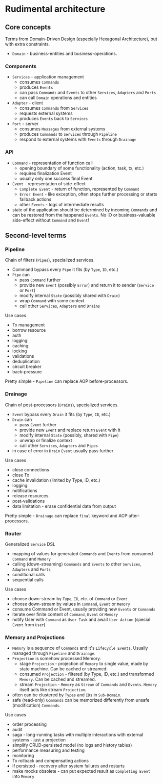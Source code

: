 # Rudimental architecture
## Core concepts
Terms from Domain-Driven Design (especially Hexagonal Architecture), but with extra constraints.
* `Domain` - business-entities and business-operations.

### Components
* `Services` - application management
  * consumes `Commands`
  * produces `Events`
  * can pass `Commands` and `Events` to other `Services`, `Adapters` and `Ports`
  * can call `Domain` operations and entities
* `Adapter` - client
  * consumes `Commands` from `Services`
  * requests external systems
  * produces `Events` back to `Services`
* `Port` - server
  * consumes `Messages` from external systems
  * produces `Commands` to `Services` through `Pipeline`
  * respond to external systems with `Events` through `Drainage`

### API
* `Command` - representation of function call
  * opening boundary of some functionality (action, task, tx, etc.)
  * requires finalization Event
  * usually only one success final Event
* `Event` - representation of side-effect
  * `Complete Event` - return of function, represented by `Command`
  * `Error Event` - like exception, often stops further processing or starts fallback actions
  * other `Events` - logs of intermediate results
* state of the application should be determined by incoming `Commands` and can be restored from the happened `Events`. No IO or business-valuable side-effect without `Command` and `Event`!

## Second-level terms
### Pipeline
Chain of filters (`Pipes`), specialized services.
* Command bypass every `Pipe` it fits (by `Type`, `ID`, etc.)
* `Pipe` can
    * pass `Command` further
    * provide new `Event` (possibly `Error`) and return it to sender (`Service` or `Port`)
    * modify internal `State` (possibly shared with `Drain`)
    * wrap `Command` with some context
    * call other `Services`, `Adapters` and `Drains`

Use cases
* Tx management
* borrow resource
* auth
* logging
* caching
* locking
* validations
* deduplication
* circuit breaker
* back-pressure

Pretty simple - `Pipeline` can replace AOP before-processors.

### Drainage
Chain of post-processors (`Drains`), specialized services.
* `Event` bypass every `Drain` it fits (by `Type`, `ID`, etc.)
* `Drain` can
    * pass `Event` further
    * provide new `Event` and replace return `Event` with it
    * modify internal `State` (possibly, shared with `Pipe`)
    * unwrap or finalize context
    * call other `Services`, `Adapters` and `Pipes`
* in case of error in `Drain` `Event` usually pass further

Use cases
* close connections
* close Tx
* cache invalidation (limited by Type, ID, etc.)
* logging
* notifications
* release resources
* post-validations
* data limitation - erase confidential data from output

Pretty simple - `Drainage` can replace `final` keyword and AOP after-processors.

### Router
Generalized `Service` DSL
* mapping of values for generated `Commands` and `Events` from consumed `Command` and `Memory`
* calling (down-streaming) `Commands` and `Events` to other `Services`, `Adapters` and `Ports`
* conditional calls
* sequential calls

Use cases
* choose down-stream by `Type`, `ID`, etc. of `Command` or `Event`
* choose down-stream by values in `Command`, `Event` or `Memory`
* consume Command or Event, usually providing new `Events` or `Commands`
* iterate over finite content of `Command`, `Event` or `Memory`
* notify User with `Command` as `User Task` and await `User Action` (special `Event` from `User`)

### Memory and Projections
* `Memory` is a sequence of `Commands` and it's `LifeCycle Events`. Usually managed through `Pipeline` and `Drainage`.
* `Projection` is somehow processed Memory.
    * stage `Projection` - projection of `Memory` to single value, made by state machine. Can be cached or streamed.
    * consumed `Projection` - filtered (by Type, ID, etc.) and transformed `Memory`. Can be cached and streamed.
    * stream `Projection` - `Memory` as `Stream` of `Commands` and `Events`. `Memory` itself acts like stream `Projection`.
* often can be clustered by `Types` and `IDs` in `Sub-Domain`.
* safe (read-only) `Commands` can be memorized differently from unsafe (modification) `Commands`.

Use cases
* order processing
* audit
* saga - long-running tasks with multiple interactions with external systems - just a projection
* simplify CRUD-persisted model (no logs and history tables)
* performance measuring and testing
* monitoring
* Tx rollback and compensating actions
* if persisted - recovery after system failures and restarts
* make mocks obsolete - can put expected result as `Completing Event` into `Memory`